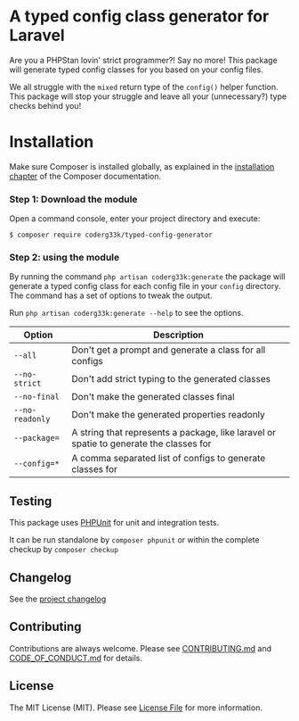 A typed config class generator for Laravel
========================================
Are you a PHPStan lovin' strict programmer?! Say no more! This package will generate typed config classes for you based on your config files.

We all struggle with the `mixed` return type of the `config()` helper function. This package will stop your struggle and leave all your (unnecessary?) type checks behind you!

Installation
============
Make sure Composer is installed globally, as explained in the
[installation chapter](https://getcomposer.org/doc/00-intro.md)
of the Composer documentation.

### Step 1: Download the module
Open a command console, enter your project directory and execute:

```console
$ composer require coderg33k/typed-config-generator
```

### Step 2: using the module
By running the command `php artisan coderg33k:generate` the package will generate a typed config class for each config file in your `config` directory.
The command has a set of options to tweak the output.

Run `php artisan coderg33k:generate --help` to see the options.

| Option          | Description                                                                            |
|-----------------|----------------------------------------------------------------------------------------|
| `--all`         | Don't get a prompt and generate a class for all configs                                |
| `--no-strict`   | Don't add strict typing to the generated classes                                       |
| `--no-final`    | Don't make the generated classes final                                                 |
| `--no-readonly` | Don't make the generated properties readonly                                           |
| `--package=`    | A string that represents a package, like laravel or spatie to generate the classes for |
| `--config=*`    | A comma separated list of configs to generate classes for                              |

Testing
-------
This package uses [PHPUnit](https://phpunit.de) for unit and integration tests.

It can be run standalone by `composer phpunit` or within the complete checkup by `composer checkup`

Changelog
---------
See the [project changelog](https://github.com/mjtheone/typed-config-generator/blob/main/CHANGELOG.md)

Contributing
------------
Contributions are always welcome. Please see [CONTRIBUTING.md](https://github.com/mjtheone/typed-config-generator/blob/main/CONTRIBUTING.md) and [CODE_OF_CONDUCT.md](https://github.com/mjtheone/typed-config-generator/blob/main/CODE_OF_CONDUCT.md) for details.

License
-------
The MIT License (MIT). Please see [License File](https://github.com/mjtheone/typed-config-generator/blob/main/LICENSE) for more information.

